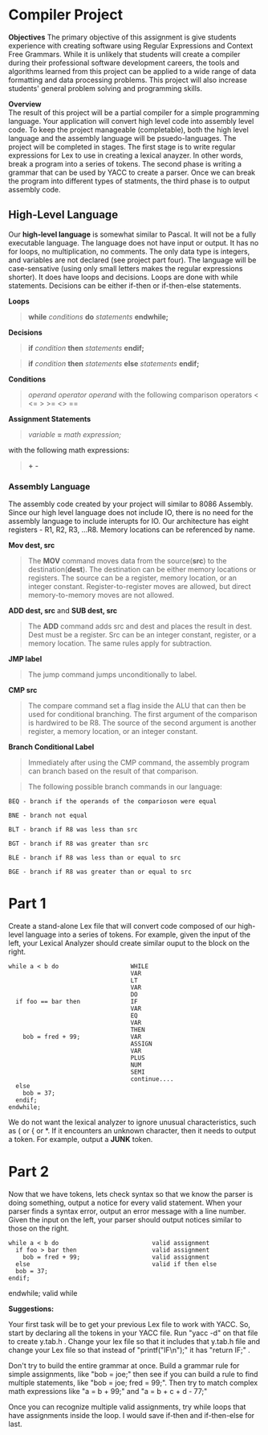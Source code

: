 # Compiler Project
**Objectives**
  The primary objective of this assignment   is give students experience with creating software using Regular Expressions and Context Free Grammars. While it is unlikely that students will create a compiler during their professional software development careers, the tools and algorithms learned from this project can be applied to a wide range of data formatting and data processing problems. This project will also increase students' general problem solving and programming skills.

**Overview**    
  The result of this project will be a partial compiler for a simple programming language. Your application will convert high level code into assembly level code. To keep the project manageable (completable), both the high level language and the assembly language will be psuedo-languages. The project will be completed in stages. The first stage is to write regular expressions for Lex to use in creating a lexical anayzer. In other words, break a program into a series of tokens. The second phase is writing a grammar that can be used by YACC to create a parser. Once we can break the program into different types of statments, the third phase is to output assembly code.



  
## High-Level Language
  Our **high-level language** is somewhat similar to Pascal. It will not be a fully executable language. The language does not have input or output. It has no for loops, no multiplication, no comments. The only data type is integers, and variables are not declared (see project part four). The language will be case-sensative (using only small letters makes the regular expressions shorter). It does have loops and decisions. Loops are done with while statements. Decisions can be either if-then or if-then-else statements.

  **Loops**
  
  > **while** *conditions* **do** *statements* **endwhile;**

  **Decisions**

  > **if** *condition* **then** *statements* **endif;**

  > **if** *condition* **then** *statements*  **else** *statements* **endif;**
  
  **Conditions**

  > *operand* *operator* *operand*
  with the following comparison operators
  <     <=      >     >=      <>      ==
    
  **Assignment Statements**
    
  > *variable* **=** *math expression;*
  
  with the following math expressions:

  > **+** **-**



### Assembly Language
  The assembly code created by your project will similar to 8086 Assembly. Since our high level language does not include IO, there is no need for the assembly language to include interupts for IO. Our architecture has eight registers - R1, R2, R3, ...R8. Memory locations can be referenced by name.

  **Mov dest, src**
  > The **MOV** command moves data from the source(**src**) to the destination(**dest**). The destination can be either memory locations or registers. The source can be a register, memory location, or an integer constant. Register-to-register moves are allowed, but direct memory-to-memory moves are not allowed.
  
  **ADD dest, src** and **SUB dest, src**

  > The **ADD** command adds src and dest and places the result in dest. Dest must be a register. Src can be an integer constant, register, or a memory location. The same rules apply for subtraction.
  
  **JMP label**
    
  > The jump command jumps unconditionally to label.
  
  **CMP src**
    
  > The compare command set a flag inside the ALU that can then be used for conditional branching. The first argument of the comparison is hardwired to be R8. The source of the second argument is another register, a memory location, or an integer constant.
  
  **Branch Conditional Label**
    
  > Immediately after using the CMP command, the assembly program can branch based on the result of that comparison.

   > The following possible branch commands in our language:
   
    BEQ - branch if the operands of the comparioson were equal

    BNE - branch not equal

    BLT - branch if R8 was less than src

    BGT - branch if R8 was greater than src

    BLE - branch if R8 was less than or equal to src

    BGE - branch if R8 was greater than or equal to src



# Part 1
  Create a stand-alone Lex file that will convert code composed of our high-level language into a series of tokens. For example, given the input of the left, your Lexical Analyzer should create similar ouput to the block on the right.

    while a < b do                    WHILE
                                      VAR
                                      LT
                                      VAR
                                      DO
      if foo == bar then              IF
                                      VAR
                                      EQ
                                      VAR
                                      THEN
        bob = fred + 99;              VAR
                                      ASSIGN
                                      VAR
                                      PLUS
                                      NUM
                                      SEMI
                                      continue....
      else
        bob = 37;
      endif;
    endwhile;
  
  We do not want the lexical analyzer to ignore unusual characteristics, such as ( or { or *. If it encounters an unknown character, then it needs to output a token. For example, output a **JUNK** token.





# Part 2
  Now that we have tokens, lets check syntax so that we know the parser is doing something, output a notice for every valid statement. When your parser finds a syntax error, output an error message with a line number. Given the input on the left, your parser should output notices similar to those on the right.

    while a < b do                          valid assignment
      if foo > bar then                     valid assignment
        bob = fred + 99;                    valid assignment
      else                                  valid if then else
      bob = 37;
    endif;
  endwhile;                                 valid while


  **Suggestions:**

  Your first task will be to get your previous Lex file to work with YACC. So, start by declaring all the tokens in your YACC file. Run "yacc -d" on that file to create y.tab.h . Change your lex file so that it includes that y.tab.h file and change your Lex file so that instead of "printf("IF\n");" it has "return IF;" .

  Don't try to build the entire grammar at once. Build a grammar rule for simple assignments, like "bob = joe;" then see if you can build a rule to find multiple statements, like "bob = joe; fred = 99;". Then try to match complex math expressions like "a = b + 99;" and "a = b + c + d - 77;"

  Once you can recognize multiple valid assignments, try while loops that have assignments inside the loop. I would save if-then and if-then-else for last.





